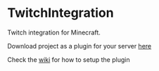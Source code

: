 # TwitchIntegration
 Twitch integration for Minecraft.

Download project as a plugin for your server [here](https://github.com/jstN0body/TwitchIntegration/raw/master/build/libs/TwitchIntegration-all.jar)

Check the [wiki](https://github.com/jstN0body/TwitchIntegration/wiki) for how to setup the plugin
